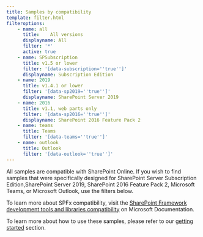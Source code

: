 ```yaml
---
title: Samples by compatibility
template: filter.html
filteroptions:
    - name: all
      title: 	All versions
      displayname: All
      filter: '*'
      active: true    
    - name: SPSubscription
      title: v1.5 or lower
      filter: '[data-subscription=''true'']'
      displayname: Subscription Edition
    - name: 2019
      title: v1.4.1 or lower
      filter: '[data-sp2019=''true'']'
      displayname: SharePoint Server 2019
    - name: 2016
      title: v1.1, web parts only
      filter: '[data-sp2016=''true'']'
      displayname: SharePoint 2016 Feature Pack 2
    - name: teams
      title: Teams
      filter: '[data-teams=''true'']'
    - name: outlook
      title: Outlook
      filter: '[data-outlook=''true'']'
---
```


All samples are compatible with SharePoint Online. If you wish to find samples that were specifically designed for SharePoint Server Subscription Edition,SharePoint Server 2019, SharePoint 2016 Feature Pack 2, Microsoft Teams, or Microsoft Outlook, use the filters below.

To learn more about SPFx compatibility, visit the [SharePoint Framework development tools and libraries compatibility](https://learn.microsoft.com/sharepoint/dev/spfx/compatibility) on Microsoft Documentation.

To learn more about how to use these samples, please refer to our [getting started](../gettingstarted/index.md) section.
